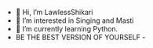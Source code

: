 - 👋 Hi, I’m LawlessShikari
- 👀 I’m interested in Singing and Masti
- 🌱 I’m currently learning Python.
- BE THE BEST VERSION OF YOURSELF - 

<!---
LawlessShikari/LawlessShikari is a ✨ special ✨ repository because its `README.md` (this file) appears on your GitHub profile.
You can click the Preview link to take a look at your changes.
--->
